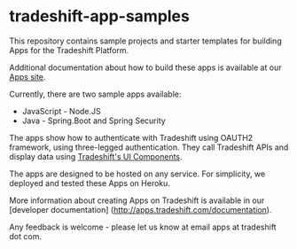# tradeshift-app-samples

This repository contains sample projects and starter templates for building Apps for the Tradeshift Platform.  

Additional documentation about how to build these apps is available at our [Apps site](http://apps.tradeshift.com). 

Currently, there are two sample apps available: 
* JavaScript - Node.JS 
* Java - Spring.Boot and Spring Security 

The apps show how to authenticate with Tradeshift using OAUTH2 framework, using three-legged authentication. They call Tradeshift APIs and display data using [Tradeshift's UI Components](http://ui.tradeshift.com). 

The apps are designed to be hosted on any service.  For simplicity, we deployed and tested these Apps on Heroku. 

More information about creating Apps on Tradeshift is available in our [developer documentation] (http://apps.tradeshift.com/documentation).  

Any feedback is welcome - please let us know at email apps at tradeshift dot com.  
